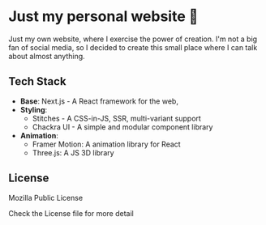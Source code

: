 # Just my personal website 💓

Just my own website, where I exercise the power of creation. I'm not a big fan of social media, so I decided to create this small place where I can talk about almost anything.

## Tech Stack

- <strong>Base</strong>: Next.js - A React framework for the web,
- <strong>Styling</strong>:
  - Stitches - A CSS-in-JS, SSR, multi-variant support
  - Chackra UI - A simple and modular component library
- <strong>Animation</strong>:
  - Framer Motion: A animation library for React
  - Three.js: A JS 3D library

## License

Mozilla Public License

Check the License file for more detail
